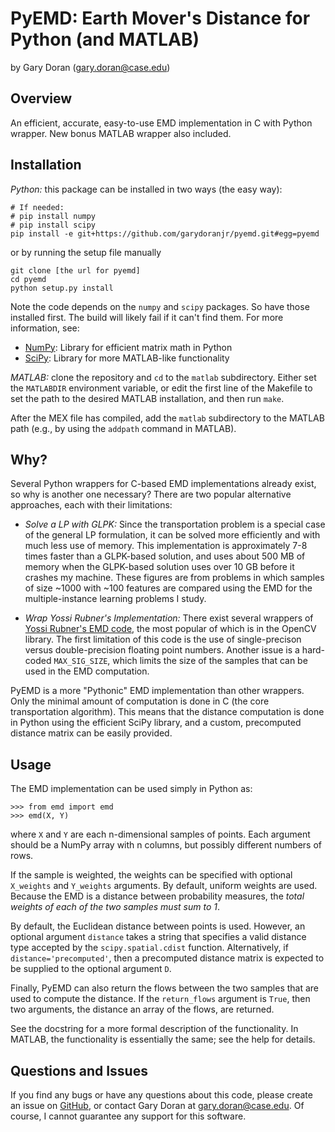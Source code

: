PyEMD: Earth Mover's Distance for Python (and MATLAB)
=====================================================
by Gary Doran (<gary.doran@case.edu>)

Overview
--------
An efficient, accurate, easy-to-use EMD implementation in C with Python
wrapper. New bonus MATLAB wrapper also included.

Installation
------------
*Python:* this package can be installed in two ways (the easy way):

    # If needed:
    # pip install numpy
    # pip install scipy
    pip install -e git+https://github.com/garydoranjr/pyemd.git#egg=pyemd

or by running the setup file manually

    git clone [the url for pyemd]
    cd pyemd
    python setup.py install

Note the code depends on the `numpy` and `scipy` packages. So have those
installed first. The build will likely fail if it can't find them. For more
information, see:

 + [NumPy](http://www.numpy.org/): Library for efficient matrix math in Python
 + [SciPy](http://www.scipy.org/): Library for more MATLAB-like functionality

*MATLAB:* clone the repository and `cd` to the `matlab` subdirectory. Either
set the `MATLABDIR` environment variable, or edit the first line of the Makefile
to set the path to the desired MATLAB installation, and then run `make`.

After the MEX file has compiled, add the `matlab` subdirectory to the MATLAB
path (e.g., by using the `addpath` command in MATLAB).

Why?
----
Several Python wrappers for C-based EMD implementations already exist, so why is
another one necessary? There are two popular alternative approaches, each with
their limitations:

  - *Solve a LP with GLPK:* Since the transportation problem is a special case
    of the general LP formulation, it can be solved more efficiently and with
    much less use of memory. This implementation is approximately 7-8 times
    faster than a GLPK-based solution, and uses about 500 MB of memory when the
    GLPK-based solution uses over 10 GB before it crashes my machine.  These
    figures are from problems in which samples of size ~1000 with ~100 features
    are compared using the EMD for the multiple-instance learning problems I
    study.

  - *Wrap Yossi Rubner's Implementation:* There exist several wrappers of
    [Yossi Rubner's EMD code](http://robotics.stanford.edu/~rubner/emd/default.htm),
    the most popular of which is in the OpenCV library. The
    first limitation of this code is the use of single-precison versus
    double-precision floating point numbers.  Another issue is a hard-coded
    `MAX_SIG_SIZE`, which limits the size of the samples that can be used in
    the EMD computation.

PyEMD is a more "Pythonic" EMD implementation than other wrappers. Only the
minimal amount of computation is done in C (the core transportation algorithm).
This means that the distance computation is done in Python using the efficient
SciPy library, and a custom, precomputed distance matrix can be easily provided.

Usage
-----
The EMD implementation can be used simply in Python as:

    >>> from emd import emd
    >>> emd(X, Y)

where `X` and `Y` are each n-dimensional samples of points. Each argument should
be a NumPy array with n columns, but possibly different numbers of rows.

If the sample is weighted, the weights can be specified with optional
`X_weights` and `Y_weights` arguments. By default, uniform weights are used.
Because the EMD is a distance between probability measures, the *total weights
of each of the two samples must sum to 1*.

By default, the Euclidean distance between points is used. However, an optional
argument `distance` takes a string that specifies a valid distance type accepted
by the `scipy.spatial.cdist` function. Alternatively, if
`distance='precomputed'`, then a precomputed distance matrix is expected to be
supplied to the optional argument `D`.

Finally, PyEMD can also return the flows between the two samples that are used
to compute the distance. If the `return_flows` argument is `True`, then two
arguments, the distance an array of the flows, are returned.

See the docstring for a more formal description of the functionality. In MATLAB,
the functionality is essentially the same; see the help for details.

Questions and Issues
--------------------
If you find any bugs or have any questions about this code, please create an
issue on [GitHub](https://github.com/garydoranjr/pyemd/issues), or contact Gary
Doran at <gary.doran@case.edu>. Of course, I cannot guarantee any support for
this software.
